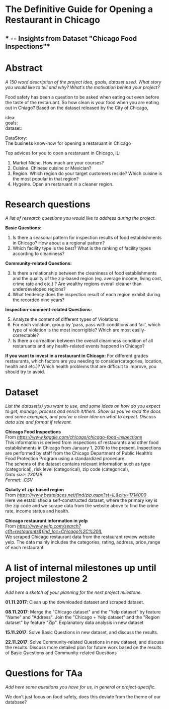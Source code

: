 # The Definitive Guide for Opening a Restaurant in Chicago
## * -- Insights from Dataset "Chicago Food Inspections"*

# Abstract
*A 150 word description of the project idea, goals, dataset used. What story you would like to tell and why? What's the motivation behind your project?*

Food safety has been a question to be asked when eating out even before the taste of the restaruant. So how clean is your food when you are eating out in Chiago? Based on the dataset released by the City of Chicago, 


idea: 
<br>
goals: 
<br>
dataset: 


DataStory:
<br>
The business know-how for opening a restaruant in Chicago

Top advices for you to open a restaruant in Chicago, IL:
1. Market Niche. How much are your courses?
2. Cuisine. Chinese cuisine or Mexician?
3. Region. Which region do your target customers reside? Which cuisine is the most popular in that region?
4. Hygeine. Open an restaruant in a cleaner region.


# Research questions
*A list of research questions you would like to address during the project.*

**Basic Questions:**

1. Is there a seasonal pattern for inspection results of food establishments in Chicago? How about a a regional pattern?
2. Which facility type is the best? What is the ranking of facility types according to cleaniness?

**Community-related Questions:**

3. Is there a relationship between the cleaniness of food establishments and the quality of the zip-based region (eg. average income, living cost, crime rate and etc.) ? Are wealthy regions overall cleaner than underdeveloped regions?
4. What tendency does the inspection result of each region exhibit during the recorded nine years?

**Inspection-comment-related Questions:**

5. Analyze the content of different types of Violations
6. For each violation, group by 'pass, pass with conditions and fail', which type of violation is the most incorrigible? Which are most easily-correctable? 
7. Is there a correaltion between the overall cleaniness condition of all restaruants and any health-related events happend in Chicago?

**If you want to invest in a restaurant in Chicago:**
For different grades restaurants, which factors are you needing to consider(categories, location, health and etc.)? Which health problems that are difficult to improve, you should try to avoid.


# Dataset
*List the dataset(s) you want to use, and some ideas on how do you expect to get, manage, process and enrich it/them. Show us you've read the docs and some examples, and you've a clear idea on what to expect. Discuss data size and format if relevant.*

**Chicago Food Inspections**
<br>
From *https://www.kaggle.com/chicago/chicago-food-inspections*
<br>
This information is derived from inspections of restaurants and other food establishments in Chicago from January 1, 2010 to the present. Inspections are performed by staff from the Chicago Department of Public Health’s Food Protection Program using a standardized procedure. 
<br>
The schema of the dataset contains relevant information such as type (categorical), risk level (categorical), zip code (categorical), 
<br>
*Data size: 230MB*
<br>
*Format: .CSV*

**Qulaity of zip-based region**
<br>
From *https://www.bestplaces.net/find/zip.aspx?st=IL&city=1714000*
<br>
Here we established a self-constructed dataset, where the primary key is the zip code and we scrape data from the website above to find the crime rate, income status and health.

**Chicago restaurant information in yelp**
<br>
From *https://www.yelp.com/search?cflt=restaurants&find_loc=Chicago%2C%20IL*
<br>
We scraped Chicago restaurant data from the restaurant review website yelp. The data mainly includes the categories, rating, address, price_range of each restaurant.



# A list of internal milestones up until project milestone 2
*Add here a sketch of your planning for the next project milestone.*

**01.11.2017**: 
Clean up the downloaded dataset and scraped dataset.

**08.11.2017**: 
Merge the "Chicago dataset" and the "Yelp dataset" by feature "Name" and "Address".
Join the "Chicago + Yelp dataset" and the "Region dataset" by feature "Zip".
Explanatory data analysis in new dataset

**15.11.2017**: 
Solve Basic Questions in new dataset, and discuss the results.

**22.11.2017**: 
Solve Community-related Questions in new dataset, and discuss the results.
Discuss more detailed plan for future work based on the results of Basic Questions and Community-related Questions

# Questions for TAa
*Add here some questions you have for us, in general or project-specific.*

We don’t just focus on food safety, does this deviate from the theme of our database?
